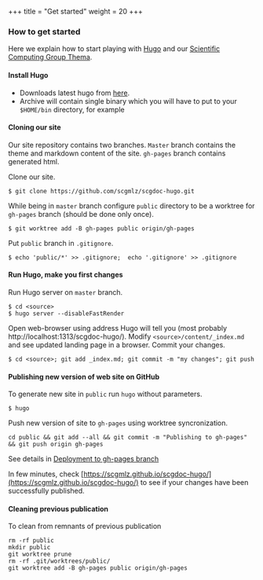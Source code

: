 +++
title = "Get started"
weight = 20
+++

### How to get started

Here we explain how to start playing with [Hugo](https://gohugo.io) and 
our [Scientific Computing Group Thema](https://github.com/scgmlz/scgdoc-hugo).


#### Install Hugo

* Downloads latest hugo from [here](https://github.com/gohugoio/hugo/releases).
* Archive will contain single binary which you will have to put to your `$HOME/bin` directory, for example

#### Cloning our site

Our site repository contains two branches. `Master` branch contains the theme and markdown content of the site.
`gh-pages` branch contains generated html.

Clone our site.

```
$ git clone https://github.com/scgmlz/scgdoc-hugo.git
```

While being in `master` branch configure `public` directory to be a worktree for `gh-pages` branch (should be done only once).

```
$ git worktree add -B gh-pages public origin/gh-pages
```

Put `public` branch in `.gitignore`.

```
$ echo 'public/*' >> .gitignore;  echo '.gitignore' >> .gitignore
```

#### Run Hugo, make you first changes

Run Hugo server on `master` branch.

```
$ cd <source>
$ hugo server --disableFastRender
```

Open web-browser using address Hugo will tell you (most probably http://localhost:1313/scgdoc-hugo/).
Modify `<source>/content/_index.md` and see updated landing page in a browser. Commit your changes.

```
$ cd <source>; git add _index.md; git commit -m "my changes"; git push
```

#### Publishing new version of web site on GitHub

To generate new site in `public` run `hugo` without parameters.

```
$ hugo
```

Push new version of site to `gh-pages` using worktree syncronization.
```
cd public && git add --all && git commit -m "Publishing to gh-pages" && git push origin gh-pages
```
See details in [Deployment to gh-pages branch](https://discourse.gohugo.io/t/simple-deployment-to-gh-pages/5003)

In few minutes, check [https://scgmlz.github.io/scgdoc-hugo/](https://scgmlz.github.io/scgdoc-hugo/) to see if your changes have been successfully published.

#### Cleaning previous publication

To clean from remnants of previous publication

```
rm -rf public
mkdir public
git worktree prune
rm -rf .git/worktrees/public/
git worktree add -B gh-pages public origin/gh-pages
```
